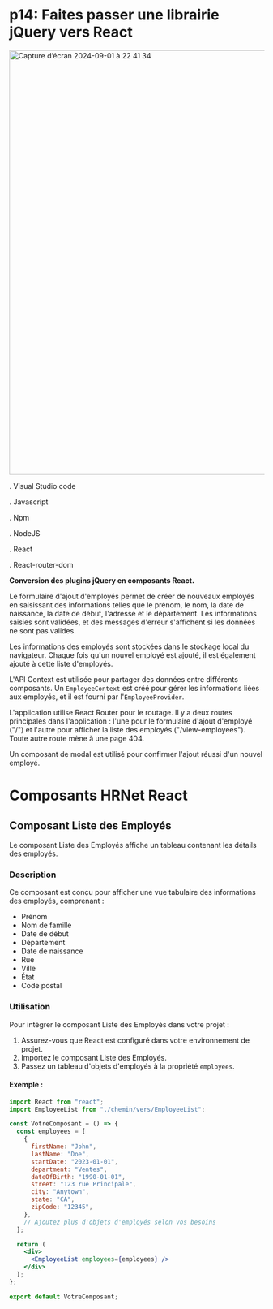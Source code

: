 

# p14: Faites passer une librairie jQuery vers React

<img width="836" alt="Capture d’écran 2024-09-01 à 22 41 34" src="https://github.com/user-attachments/assets/9d6946f1-bd6b-41c6-93ca-c89921c3dd1d">




. Visual Studio code

. Javascript

. Npm 

. NodeJS 

. React 

. React-router-dom



**Conversion des plugins jQuery en composants React.**

Le formulaire d'ajout d'employés permet de créer de nouveaux employés en saisissant des informations telles que le prénom, le nom, la date de naissance, la date de début, l'adresse et le département. Les informations saisies sont validées, et des messages d'erreur s'affichent si les données ne sont pas valides.

Les informations des employés sont stockées dans le stockage local du navigateur. Chaque fois qu'un nouvel employé est ajouté, il est également ajouté à cette liste d'employés.

L'API Context est utilisée pour partager des données entre différents composants. Un `EmployeeContext` est créé pour gérer les informations liées aux employés, et il est fourni par l'`EmployeeProvider`.

L'application utilise React Router pour le routage. Il y a deux routes principales dans l'application : l'une pour le formulaire d'ajout d'employé ("/") et l'autre pour afficher la liste des employés ("/view-employees"). Toute autre route mène à une page 404.

Un composant de modal est utilisé pour confirmer l'ajout réussi d'un nouvel employé.

# Composants HRNet React

## Composant Liste des Employés

Le composant Liste des Employés affiche un tableau contenant les détails des employés.

### Description

Ce composant est conçu pour afficher une vue tabulaire des informations des employés, comprenant :

- Prénom
- Nom de famille
- Date de début
- Département
- Date de naissance
- Rue
- Ville
- État
- Code postal

### Utilisation

Pour intégrer le composant Liste des Employés dans votre projet :

1. Assurez-vous que React est configuré dans votre environnement de projet.
2. Importez le composant Liste des Employés.
3. Passez un tableau d'objets d'employés à la propriété `employees`.

#### Exemple :

```jsx
import React from "react";
import EmployeeList from "./chemin/vers/EmployeeList";

const VotreComposant = () => {
  const employees = [
    {
      firstName: "John",
      lastName: "Doe",
      startDate: "2023-01-01",
      department: "Ventes",
      dateOfBirth: "1990-01-01",
      street: "123 rue Principale",
      city: "Anytown",
      state: "CA",
      zipCode: "12345",
    },
    // Ajoutez plus d'objets d'employés selon vos besoins
  ];

  return (
    <div>
      <EmployeeList employees={employees} />
    </div>
  );
};

export default VotreComposant;
```
